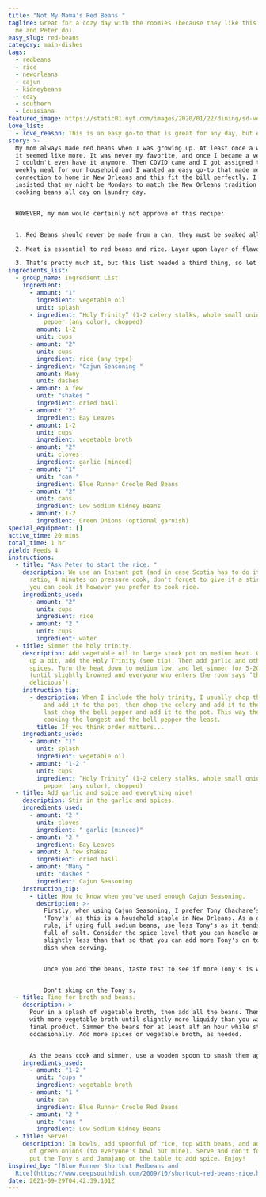 ```yaml
---
title: "Not My Mama's Red Beans "
tagline: Great for a cozy day with the roomies (because they like this more than
  me and Peter do).
easy_slug: red-beans
category: main-dishes
tags:
  - redbeans
  - rice
  - neworleans
  - cajun
  - kidneybeans
  - cozy
  - southern
  - Louisiana
featured_image: https://static01.nyt.com/images/2020/01/22/dining/sd-vegan-red-beans-and-rice/sd-vegan-red-beans-and-rice-articleLarge.jpg
love_list:
  - love_reason: This is an easy go-to that is great for any day, but especially Monday.
story: >-
  My mom always made red beans when I was growing up. At least once a week, but
  it seemed like more. It was never my favorite, and once I became a vegetarian
  I couldn't even have it anymore. Then COVID came and I got assigned to make a
  weekly meal for our household and I wanted an easy go-to that made me feel a
  connection to home in New Orleans and this fit the bill perfectly. I even
  insisted that my night be Mondays to match the New Orleans tradition of slow
  cooking beans all day on laundry day.


  HOWEVER, my mom would certainly not approve of this recipe:


  1. Red Beans should never be made from a can, they must be soaked all night long, then simmered in a slow cooker all day.

  2. Meat is essential to red beans and rice. Layer upon layer of flavor means that multiple types of meat are key.

  3. That's pretty much it, but this list needed a third thing, so let's say she wouldn't ever use any color pepper but green and I frequently do!
ingredients_list:
  - group_name: Ingredient List
    ingredient:
      - amount: "1"
        ingredient: vegetable oil
        unit: splash
      - ingredient: “Holy Trinity” (1-2 celery stalks, whole small onion, whole bell
          pepper (any color), chopped)
        amount: 1-2
        unit: cups
      - amount: "2"
        unit: cups
        ingredient: rice (any type)
      - ingredient: "Cajun Seasoning "
        amount: Many
        unit: dashes
      - amount: A few
        unit: "shakes "
        ingredient: dried basil
      - amount: "2"
        ingredient: Bay Leaves
      - amount: 1-2
        unit: cups
        ingredient: vegetable broth
      - amount: "2"
        unit: cloves
        ingredient: garlic (minced)
      - amount: "1"
        unit: "can "
        ingredient: Blue Runner Creole Red Beans
      - amount: "2"
        unit: cans
        ingredient: Low Sodium Kidney Beans
      - amount: 1-2
        ingredient: Green Onions (optional garnish)
special_equipment: []
active_time: 20 mins
total_time: 1 hr
yield: Feeds 4
instructions:
  - title: "Ask Peter to start the rice. "
    description: We use an Instant pot (and in case Scotia has to do it, it's a 1:1
      ratio, 4 minutes on pressure cook, don't forget to give it a stir!), but
      you can cook it however you prefer to cook rice.
    ingredients_used:
      - amount: "2"
        unit: cups
        ingredient: rice
      - amount: "2 "
        unit: cups
        ingredient: water
  - title: Simmer the holy trinity.
    description: Add vegetable oil to large stock pot on medium heat. Once it heats
      up a bit, add the Holy Trinity (see tip). Then add garlic and other
      spices. Turn the heat down to medium low, and let simmer for 5-20 minutes
      (until slightly browned and everyone who enters the room says ‘that smells
      delicious’).
    instruction_tip:
      - description: When I include the holy trinity, I usually chop the onion first,
          and add it to the pot, then chop the celery and add it to the pot, and
          last chop the bell pepper and add it to the pot. This way the onion is
          cooking the longest and the bell pepper the least.
        title: If you think order matters...
    ingredients_used:
      - amount: "1"
        unit: splash
        ingredient: vegetable oil
      - amount: "1-2 "
        unit: cups
        ingredient: “Holy Trinity” (1-2 celery stalks, whole small onion, whole bell
          pepper (any color), chopped)
  - title: Add garlic and spice and everything nice!
    description: Stir in the garlic and spices.
    ingredients_used:
      - amount: "2 "
        unit: cloves
        ingredient: " garlic (minced)"
      - amount: "2 "
        ingredient: Bay Leaves
      - amount: A few shakes
        ingredient: dried basil
      - amount: "Many "
        unit: "dashes "
        ingredient: Cajun Seasoning
    instruction_tip:
      - title: How to know when you've used enough Cajun Seasoning.
        description: >-
          Firstly, when using Cajun Seasoning, I prefer Tony Chachare’s, or
          'Tony's' as this is a household staple in New Orleans. As a general
          rule, if using full sodium beans, use less Tony's as it tends to be
          full of salt. Consider the spice level that you can handle and put in
          slightly less than that so that you can add more Tony's on top of your
          dish when serving.


          Once you add the beans, taste test to see if more Tony's is warranted.


          Don't skimp on the Tony's.
  - title: Time for broth and beans.
    description: >-
      Pour in a splash of vegetable broth, then add all the beans. Then fill
      with more vegetable broth until slightly more liquidy than you want your
      final product. Simmer the beans for at least alf an hour while stirring
      occasionally. Add more spices or vegetable broth, as needed. 


      As the beans cook and simmer, use a wooden spoon to smash them against the side of the pot, especially if substituting regular beans rather than the can of creole red beans.
    ingredients_used:
      - amount: "1-2 "
        unit: "cups "
        ingredient: vegetable broth
      - amount: "1 "
        unit: can
        ingredient: Blue Runner Creole Red Beans
      - amount: "2 "
        unit: "cans "
        ingredient: Low Sodium Kidney Beans
  - title: Serve!
    description: In bowls, add spoonful of rice, top with beans, and add a sprinkle
      of green onions (to everyone's bowl but mine). Serve and don't forget to
      put the Tony's and Jamajang on the table to add spice. Enjoy!
inspired_by: "[Blue Runner Shortcut Redbeans and
  Rice](https://www.deepsouthdish.com/2009/10/shortcut-red-beans-rice.html)"
date: 2021-09-29T04:42:39.101Z
---
```


